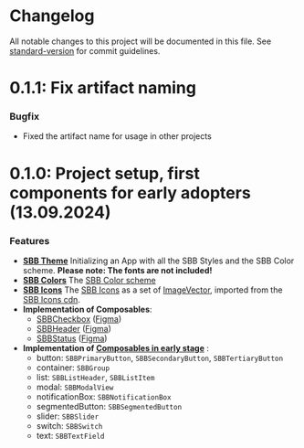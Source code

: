 # Changelog

All notable changes to this project will be documented in this file. See [standard-version](https://github.com/conventional-changelog/standard-version) for commit guidelines.

# 0.1.1: Fix artifact naming

### Bugfix
* Fixed the artifact name for usage in other projects

# 0.1.0: Project setup, first components for early adopters (13.09.2024) 

### Features
* **[SBB Theme][theme-class]** Initializing an App with all the SBB Styles and the SBB Color scheme. **Please note: The fonts are not included!**
* **[SBB Colors][color-class]** The [SBB Color scheme][color-design]
* **[SBB Icons][icon-class]** The [SBB Icons][icon-design] as a set of [ImageVector][image-vector-class], imported from the [SBB Icons cdn][cdn-link].
* **Implementation of Composables**:
  - [SBBCheckbox][checkbox-class] ([Figma][checkbox-design])
  - [SBBHeader][header-class] ([Figma][header-design])
  - [SBBStatus][status-class] ([Figma][status-design])
* **Implementation of [Composables in early stage][early-stage-package]** :
  - button: `SBBPrimaryButton`, `SBBSecondaryButton`, `SBBTertiaryButton`
  - container: `SBBGroup`
  - list: `SBBListHeader`, `SBBListItem`
  - modal: `SBBModalView`
  - notificationBox: `SBBNotificationBox`
  - segmentedButton: `SBBSegmentedButton`
  - slider: `SBBSlider`
  - switch: `SBBSwitch`
  - text: `SBBTextField`

[theme-class]: compose-mds/src/main/java/ch/sbb/compose_mds/theme/SBBTheme.kt
[color-class]: compose-mds/src/main/java/ch/sbb/compose_mds/theme/SBBColors.kt
[icon-class]: compose-mds/src/main/java/ch/sbb/compose_mds/sbbicons/__SBBIcons.kt
[checkbox-class]: compose-mds/src/main/java/ch/sbb/compose_mds/composables/checkbox
[header-class]: compose-mds/src/main/java/ch/sbb/compose_mds/composables/header
[status-class]: compose-mds/src/main/java/ch/sbb/compose_mds/composables/status
[early-stage-package]: compose-mds/src/main/java/ch/sbb/compose_mds/beta

[color-design]: https://www.figma.com/design/5j2eZ2D0sHYFKkRSmFdBPJ/SBB-Colors?node-id=0-1&node-type=canvas&t=RsI5bFCfRWHjjDaX-0
[icon-design]: https://www.figma.com/design/UQBd7cHKav0hr9oXYp7opJ/SBB-Icons?node-id=372-0&node-type=canvas&t=FXNIL9meafolULrl-0
[image-vector-class]: https://developer.android.com/reference/kotlin/androidx/compose/ui/graphics/vector/ImageVector
[cdn-link]: https://icons.app.sbb.ch/
[checkbox-design]: https://www.figma.com/design/WOtLIam1xwrqcgnAITsEhV/Design-System-Mobile?node-id=32-2729&node-type=canvas&t=l6RyUAOuq4ikiP5J-0
[header-design]: https://www.figma.com/design/WOtLIam1xwrqcgnAITsEhV/Design-System-Mobile?node-id=10-281&node-type=canvas&t=l6RyUAOuq4ikiP5J-0
[status-design]: https://www.figma.com/design/WOtLIam1xwrqcgnAITsEhV/Design-System-Mobile?node-id=7255-10285&node-type=canvas&t=l6RyUAOuq4ikiP5J-0
